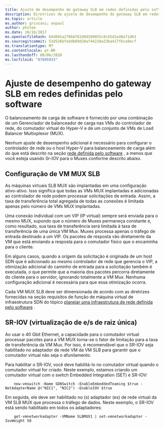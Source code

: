 ```yaml
---
title: Ajuste de desempenho do gateway SLB em redes definidas pelo software
description: Diretrizes de ajuste de desempenho do gateway SLB em redes SDN
ms.topic: article
ms.author: grcusanz; anpaul
author: phstee
ms.date: 10/16/2017
ms.openlocfilehash: 64d045a270b8762d0d269055c8c65d1e40a71d63
ms.sourcegitcommit: 53d526bfeddb89d28af44210a23ba417f6ce0ecf
ms.translationtype: MT
ms.contentlocale: pt-BR
ms.lasthandoff: 08/06/2020
ms.locfileid: "87895933"
---
```

# <a name="slb-gateway-performance-tuning-in-software-defined-networks"></a>Ajuste de desempenho do gateway SLB em redes definidas pelo software

O balanceamento de carga de software é fornecido por uma combinação de um Gerenciador de balanceador de carga nas VMs do controlador de rede, do comutador virtual do Hyper-V e de um conjunto de VMs de Load Balancer Multixplexor (MUX).

Nenhum ajuste de desempenho adicional é necessário para configurar o controlador de rede ou o host Hyper-V para balanceamento de carga além do que está descrito na seção [rede definida pelo software](index.md) , a menos que você esteja usando Sr-IOV para o Muxes conforme descrito abaixo.

## <a name="slb-mux-vm-configuration"></a>Configuração de VM MUX SLB

As máquinas virtuais SLB MUX são implantadas em uma configuração ativo-ativo.  Isso significa que todas as VMs MUX implantadas e adicionadas ao controlador de rede podem processar solicitações de entrada.  Assim, a taxa de transferência total agregada de todas as conexões é limitada apenas pelo número de VMs MUX implantadas.

Uma conexão individual com um VIP (IP virtual) sempre será enviada para o mesmo MUX, supondo que o número de Muxes permaneça constante e, como resultado, sua taxa de transferência será limitada à taxa de transferência de uma única VM Mux.  Muxes processa apenas o tráfego de entrada destinado a um VIP.  Os pacotes de resposta vão diretamente da VM que está enviando a resposta para o comutador físico que o encaminha para o cliente.

Em alguns casos, quando a origem da solicitação é originada de um host SDN que é adicionado ao mesmo controlador de rede que gerencia o VIP, a otimização adicional do caminho de entrada para a solicitação também é executada, o que permite que a maioria dos pacotes percorra diretamente do cliente para o servidor, ignorando totalmente a VM Mux.  Nenhuma configuração adicional é necessária para que essa otimização ocorra.

Cada VM MUX SLB deve ser dimensionada de acordo com as diretrizes fornecidas na seção requisitos de função de máquina virtual de infraestrutura SDN do tópico [planejar uma infraestrutura de rede definida pelo software](../../../../networking/sdn/plan/Plan-a-Software-Defined-Network-Infrastructure.md) .

## <a name="single-root-io-virtualization-sr-iov"></a>SR-IOV (virtualização de e/s de raiz única)

Ao usar o 40 Gbit Ethernet, a capacidade para o comutador virtual processar pacotes para a VM MUX torna-se o fator de limitação para a taxa de transferência da VM Mux.  Por isso, é recomendável que o SR-IOV seja habilitado no adaptador de rede VM da VM SLB para garantir que o comutador virtual não seja o afunilamento.

Para habilitar o SR-IOV, você deve habilitá-lo no comutador virtual quando o comutador virtual for criado.  Neste exemplo, estamos criando um comutador virtual com o switch Embedded Integration (SET) e SR-IOV:
``` syntax
    new-vmswitch -Name SDNSwitch -EnableEmbeddedTeaming $true -NetAdapterName @("NIC1", "NIC2") -EnableIOV $true
```
Em seguida, ele deve ser habilitado no (s) adaptador (es) de rede virtual da VM SLB MUX que processa o tráfego de dados.  Neste exemplo, o SR-IOV está sendo habilitado em todos os adaptadores:
``` syntax
    get-vmnetworkadapter -VMName SLBMUX1 | set-vmnetworkadapter -IovWeight 50
```
